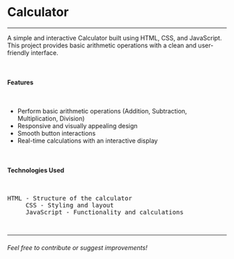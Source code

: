 # Calculator
<hr>
<p>A simple and interactive Calculator built using HTML, CSS, and JavaScript. This project provides basic arithmetic operations with a clean and user-friendly interface.</p>
<br>
<h4>Features</h4>
<br>
<ul>
  <li>Perform basic arithmetic operations (Addition, Subtraction, Multiplication, Division)</li>
  <li>Responsive and visually appealing design</li>
  <li>Smooth button interactions</li>
  <li>Real-time calculations with an interactive display</li>
</ul>
<br>
<h4>Technologies Used</h4>
<pre>
  <p>HTML - Structure of the calculator
     CSS - Styling and layout
     JavaScript - Functionality and calculations</p>
</pre>
<hr>
<h6>Feel free to contribute or suggest improvements!</h6>
